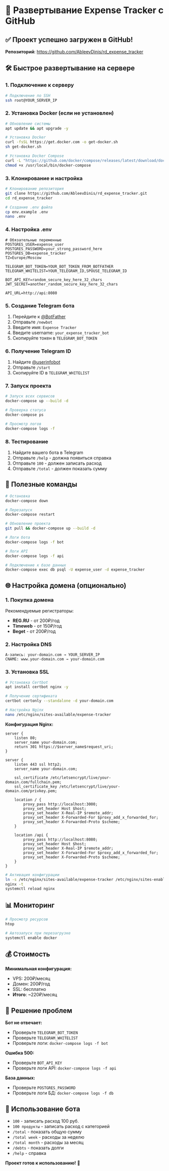 # 🚀 Развертывание Expense Tracker с GitHub

## ✅ Проект успешно загружен в GitHub!

**Репозиторий**: https://github.com/AbleevDinis/rd_expense_tracker

## 🛠 Быстрое развертывание на сервере

### 1. Подключение к серверу

```bash
# Подключение по SSH
ssh root@YOUR_SERVER_IP
```

### 2. Установка Docker (если не установлен)

```bash
# Обновление системы
apt update && apt upgrade -y

# Установка Docker
curl -fsSL https://get.docker.com -o get-docker.sh
sh get-docker.sh

# Установка Docker Compose
curl -L "https://github.com/docker/compose/releases/latest/download/docker-compose-$(uname -s)-$(uname -m)" -o /usr/local/bin/docker-compose
chmod +x /usr/local/bin/docker-compose
```

### 3. Клонирование и настройка

```bash
# Клонирование репозитория
git clone https://github.com/AbleevDinis/rd_expense_tracker.git
cd rd_expense_tracker

# Создание .env файла
cp env.example .env
nano .env
```

### 4. Настройка .env

```env
# Обязательные переменные
POSTGRES_USER=expense_user
POSTGRES_PASSWORD=your_strong_password_here
POSTGRES_DB=expense_tracker
TZ=Europe/Moscow

TELEGRAM_BOT_TOKEN=YOUR_BOT_TOKEN_FROM_BOTFATHER
TELEGRAM_WHITELIST=YOUR_TELEGRAM_ID,SPOUSE_TELEGRAM_ID

BOT_API_KEY=random_secure_key_here_32_chars
JWT_SECRET=another_random_secure_key_here_32_chars

API_URL=http://api:8080
```

### 5. Создание Telegram бота

1. Перейдите к [@BotFather](https://t.me/BotFather)
2. Отправьте `/newbot`
3. Введите имя: `Expense Tracker`
4. Введите username: `your_expense_tracker_bot`
5. Скопируйте токен в `TELEGRAM_BOT_TOKEN`

### 6. Получение Telegram ID

1. Найдите [@userinfobot](https://t.me/userinfobot)
2. Отправьте `/start`
3. Скопируйте ID в `TELEGRAM_WHITELIST`

### 7. Запуск проекта

```bash
# Запуск всех сервисов
docker-compose up --build -d

# Проверка статуса
docker-compose ps

# Просмотр логов
docker-compose logs -f
```

### 8. Тестирование

1. Найдите вашего бота в Telegram
2. Отправьте `/help` - должна появиться справка
3. Отправьте `100` - должен записать расход
4. Отправьте `/total` - должен показать сумму

## 🔧 Полезные команды

```bash
# Остановка
docker-compose down

# Перезапуск
docker-compose restart

# Обновление проекта
git pull && docker-compose up --build -d

# Логи бота
docker-compose logs -f bot

# Логи API
docker-compose logs -f api

# Подключение к базе данных
docker-compose exec db psql -U expense_user -d expense_tracker
```

## 🌐 Настройка домена (опционально)

### 1. Покупка домена

Рекомендуемые регистраторы:
- **REG.RU** - от 200₽/год
- **Timeweb** - от 150₽/год
- **Beget** - от 200₽/год

### 2. Настройка DNS

```
A-запись: your-domain.com → YOUR_SERVER_IP
CNAME: www.your-domain.com → your-domain.com
```

### 3. Установка SSL

```bash
# Установка Certbot
apt install certbot nginx -y

# Получение сертификата
certbot certonly --standalone -d your-domain.com

# Настройка Nginx
nano /etc/nginx/sites-available/expense-tracker
```

**Конфигурация Nginx:**
```nginx
server {
    listen 80;
    server_name your-domain.com;
    return 301 https://$server_name$request_uri;
}

server {
    listen 443 ssl http2;
    server_name your-domain.com;

    ssl_certificate /etc/letsencrypt/live/your-domain.com/fullchain.pem;
    ssl_certificate_key /etc/letsencrypt/live/your-domain.com/privkey.pem;

    location / {
        proxy_pass http://localhost:3000;
        proxy_set_header Host $host;
        proxy_set_header X-Real-IP $remote_addr;
        proxy_set_header X-Forwarded-For $proxy_add_x_forwarded_for;
        proxy_set_header X-Forwarded-Proto $scheme;
    }

    location /api {
        proxy_pass http://localhost:8080;
        proxy_set_header Host $host;
        proxy_set_header X-Real-IP $remote_addr;
        proxy_set_header X-Forwarded-For $proxy_add_x_forwarded_for;
        proxy_set_header X-Forwarded-Proto $scheme;
    }
}
```

```bash
# Активация конфигурации
ln -s /etc/nginx/sites-available/expense-tracker /etc/nginx/sites-enabled/
nginx -t
systemctl reload nginx
```

## 📊 Мониторинг

```bash
# Просмотр ресурсов
htop

# Автозапуск при перезагрузке
systemctl enable docker
```

## 💰 Стоимость

**Минимальная конфигурация:**
- VPS: 200₽/месяц
- Домен: 200₽/год
- SSL: бесплатно
- **Итого**: ~220₽/месяц

## 🐛 Решение проблем

**Бот не отвечает:**
- Проверьте `TELEGRAM_BOT_TOKEN`
- Проверьте `TELEGRAM_WHITELIST`
- Проверьте логи: `docker-compose logs -f bot`

**Ошибка 500:**
- Проверьте `BOT_API_KEY`
- Проверьте логи API: `docker-compose logs -f api`

**База данных:**
- Проверьте `POSTGRES_PASSWORD`
- Проверьте логи БД: `docker-compose logs -f db`

## 📱 Использование бота

- `100` - записать расход 100 руб.
- `100 продукты` - записать расход с категорией
- `/total` - показать общую сумму
- `/total week` - расходы за неделю
- `/total month` - расходы за месяц
- `/debts` - показать долги
- `/help` - справка

**Проект готов к использованию!** 🎉
